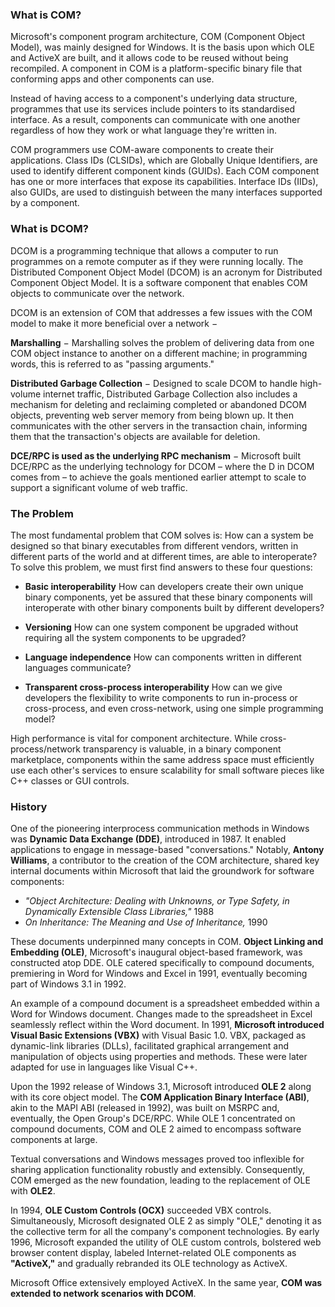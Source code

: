 ### What is COM?
Microsoft's component program architecture, COM (Component Object Model), was mainly designed for Windows. It is the basis upon which OLE and ActiveX are built, and it allows code to be reused without being recompiled. A component in COM is a platform-specific binary file that conforming apps and other components can use.

Instead of having access to a component's underlying data structure, programmes that use its services include pointers to its standardised interface. As a result, components can communicate with one another regardless of how they work or what language they're written in.

COM programmers use COM-aware components to create their applications. Class IDs (CLSIDs), which are Globally Unique Identifiers, are used to identify different component kinds (GUIDs). Each COM component has one or more interfaces that expose its capabilities. Interface IDs (IIDs), also GUIDs, are used to distinguish between the many interfaces supported by a component.

### What is DCOM?
DCOM is a programming technique that allows a computer to run programmes on a remote computer as if they were running locally. The Distributed Component Object Model (DCOM) is an acronym for Distributed Component Object Model. It is a software component that enables COM objects to communicate over the network.

DCOM is an extension of COM that addresses a few issues with the COM model to make it more beneficial over a network −

**Marshalling** − Marshalling solves the problem of delivering data from one COM object instance to another on a different machine; in programming words, this is referred to as "passing arguments."

**Distributed Garbage Collection** − Designed to scale DCOM to handle high-volume internet traffic, Distributed Garbage Collection also includes a mechanism for deleting and reclaiming completed or abandoned DCOM objects, preventing web server memory from being blown up. It then communicates with the other servers in the transaction chain, informing them that the transaction's objects are available for deletion.

**DCE/RPC is used as the underlying RPC mechanism** − Microsoft built DCE/RPC as the underlying technology for DCOM – where the D in DCOM comes from – to achieve the goals mentioned earlier attempt to scale to support a significant volume of web traffic.

### The Problem
The most fundamental problem that COM solves is: How can a system be designed so that binary executables from different vendors, written in different parts of the world and at different times, are able to interoperate? To solve this problem, we must first find answers to these four questions:

- **Basic interoperability** How can developers create their own unique binary components, yet be assured that these binary components will interoperate with other binary components built by different developers?

- **Versioning** How can one system component be upgraded without requiring all the system components to be upgraded?

- **Language independence** How can components written in different languages communicate?

- **Transparent cross-process interoperability** How can we give developers the flexibility to write components to run in-process or cross-process, and even cross-network, using one simple programming model?

High performance is vital for component architecture. While cross-process/network transparency is valuable, in a binary component marketplace, components within the same address space must efficiently use each other's services to ensure scalability for small software pieces like C++ classes or GUI controls.

### History
One of the pioneering interprocess communication methods in Windows was **Dynamic Data Exchange (DDE)**, introduced in 1987. It enabled applications to engage in message-based "conversations." Notably, **Antony Williams**, a contributor to the creation of the COM architecture, shared key internal documents within Microsoft that laid the groundwork for software components:

- *"Object Architecture: Dealing with Unknowns, or Type Safety, in Dynamically Extensible Class Libraries,"* 1988
- *On Inheritance: The Meaning and Use of Inheritance,* 1990

These documents underpinned many concepts in COM. **Object Linking and Embedding (OLE)**, Microsoft's inaugural object-based framework, was constructed atop DDE. OLE catered specifically to compound documents, premiering in Word for Windows and Excel in 1991, eventually becoming part of Windows 3.1 in 1992.

An example of a compound document is a spreadsheet embedded within a Word for Windows document. Changes made to the spreadsheet in Excel seamlessly reflect within the Word document. In 1991, **Microsoft introduced Visual Basic Extensions (VBX)** with Visual Basic 1.0. VBX, packaged as dynamic-link libraries (DLLs), facilitated graphical arrangement and manipulation of objects using properties and methods. These were later adapted for use in languages like Visual C++.

Upon the 1992 release of Windows 3.1, Microsoft introduced **OLE 2** along with its core object model. The **COM Application Binary Interface (ABI)**, akin to the MAPI ABI (released in 1992), was built on MSRPC and, eventually, the Open Group's DCE/RPC. While OLE 1 concentrated on compound documents, COM and OLE 2 aimed to encompass software components at large.

Textual conversations and Windows messages proved too inflexible for sharing application functionality robustly and extensibly. Consequently, COM emerged as the new foundation, leading to the replacement of OLE with **OLE2**.

In 1994, **OLE Custom Controls (OCX)** succeeded VBX controls. Simultaneously, Microsoft designated OLE 2 as simply "OLE," denoting it as the collective term for all the company's component technologies. By early 1996, Microsoft expanded the utility of OLE custom controls, bolstered web browser content display, labeled Internet-related OLE components as **"ActiveX,"** and gradually rebranded its OLE technology as ActiveX.

Microsoft Office extensively employed ActiveX. In the same year, **COM was extended to network scenarios with DCOM**.


